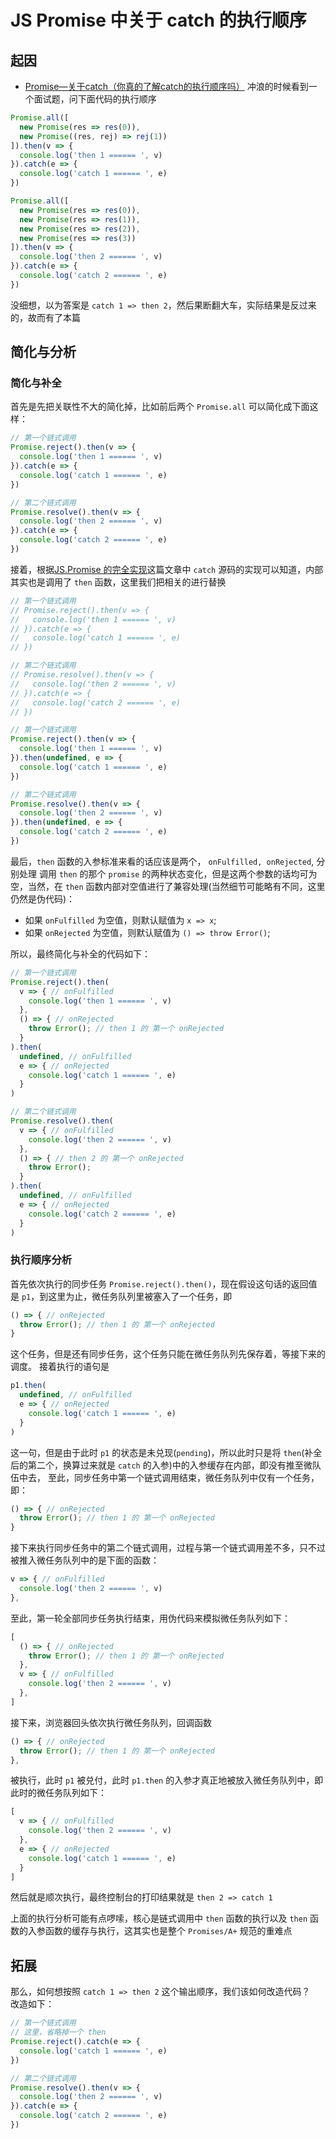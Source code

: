 # JS Promise 中关于 catch 的执行顺序

## 起因
* [Promise—关于catch（你真的了解catch的执行顺序吗）](https://zhuanlan.zhihu.com/p/575439996)
冲浪的时候看到一个面试题，问下面代码的执行顺序
```js
Promise.all([
  new Promise(res => res(0)), 
  new Promise((res, rej) => rej(1))
]).then(v => {
  console.log('then 1 ====== ', v)    
}).catch(e => {
  console.log('catch 1 ====== ', e)
})

Promise.all([
  new Promise(res => res(0)), 
  new Promise(res => res(1)),
  new Promise(res => res(2)), 
  new Promise(res => res(3))
]).then(v => {
  console.log('then 2 ====== ', v)    
}).catch(e => {
  console.log('catch 2 ====== ', e)
})
```
没细想，以为答案是 ```catch 1 => then 2```，然后果断翻大车，实际结果是反过来的，故而有了本篇

## 简化与分析

### 简化与补全
首先是先把关联性不大的简化掉，比如前后两个 ```Promise.all``` 可以简化成下面这样：
```js
// 第一个链式调用
Promise.reject().then(v => {
  console.log('then 1 ====== ', v)    
}).catch(e => {
  console.log('catch 1 ====== ', e)
})

// 第二个链式调用
Promise.resolve().then(v => {
  console.log('then 2 ====== ', v)    
}).catch(e => {
  console.log('catch 2 ====== ', e)
})
```

接着，根据[JS.Promise 的完全实现](./JS.Promise%20的完全实现.md)这篇文章中 ```catch``` 源码的实现可以知道，内部其实也是调用了 ```then``` 函数，这里我们把相关的进行替换
```js
// 第一个链式调用
// Promise.reject().then(v => {
//   console.log('then 1 ====== ', v)    
// }).catch(e => {
//   console.log('catch 1 ====== ', e)
// })

// 第二个链式调用
// Promise.resolve().then(v => {
//   console.log('then 2 ====== ', v)    
// }).catch(e => {
//   console.log('catch 2 ====== ', e)
// })

// 第一个链式调用
Promise.reject().then(v => {
  console.log('then 1 ====== ', v)    
}).then(undefined, e => {
  console.log('catch 1 ====== ', e)
})

// 第二个链式调用
Promise.resolve().then(v => {
  console.log('then 2 ====== ', v)    
}).then(undefined, e => {
  console.log('catch 2 ====== ', e)
})
```

最后，```then``` 函数的入参标准来看的话应该是两个， ```onFulfilled, onRejected```, 分别处理 调用 ```then``` 的那个 ```promise``` 的两种状态变化，但是这两个参数的话均可为空，当然，在 ```then``` 函数内部对空值进行了兼容处理(当然细节可能略有不同，这里仍然是伪代码)：
* 如果 ```onFulfilled``` 为空值，则默认赋值为 ```x => x```;
* 如果 ```onRejected``` 为空值，则默认赋值为 ```() => throw Error()```;

所以，最终简化与补全的代码如下：
```js
// 第一个链式调用
Promise.reject().then(
  v => { // onFulfilled
    console.log('then 1 ====== ', v)    
  },
  () => { // onRejected
    throw Error(); // then 1 的 第一个 onRejected
  }
).then(
  undefined, // onFulfilled
  e => { // onRejected
    console.log('catch 1 ====== ', e)
  }
)

// 第二个链式调用
Promise.resolve().then(
  v => { // onFulfilled
    console.log('then 2 ====== ', v)    
  },
  () => { // then 2 的 第一个 onRejected
    throw Error();
  }
).then(
  undefined, // onFulfilled
  e => { // onRejected
    console.log('catch 2 ====== ', e)
  }
)
```

### 执行顺序分析
首先依次执行的同步任务 ```Promise.reject().then()```，现在假设这句话的返回值是 ```p1```，到这里为止，微任务队列里被塞入了一个任务，即
```js
() => { // onRejected
  throw Error(); // then 1 的 第一个 onRejected
}
```
这个任务，但是还有同步任务，这个任务只能在微任务队列先保存着，等接下来的调度。
接着执行的语句是
```js
p1.then(
  undefined, // onFulfilled
  e => { // onRejected
    console.log('catch 1 ====== ', e)
  }
)
```
这一句，但是由于此时 ```p1``` 的状态是未兑现(```pending```)，所以此时只是将 ```then```(补全后的第二个，换算过来就是 ```catch``` 的入参)中的入参缓存在内部，即没有推至微队伍中去，
至此，同步任务中第一个链式调用结束，微任务队列中仅有一个任务，即：
```js
() => { // onRejected
  throw Error(); // then 1 的 第一个 onRejected
}
```

接下来执行同步任务中的第二个链式调用，过程与第一个链式调用差不多，只不过被推入微任务队列中的是下面的函数：
```js
v => { // onFulfilled
  console.log('then 2 ====== ', v)    
},
```

至此，第一轮全部同步任务执行结束，用伪代码来模拟微任务队列如下：
```js
[
  () => { // onRejected
    throw Error(); // then 1 的 第一个 onRejected
  },
  v => { // onFulfilled
    console.log('then 2 ====== ', v)    
  },
]
```

接下来，浏览器回头依次执行微任务队列，回调函数
```js
() => { // onRejected
  throw Error(); // then 1 的 第一个 onRejected
},
```
被执行，此时 ```p1``` 被兑付，此时 ```p1.then``` 的入参才真正地被放入微任务队列中，即此时的微任务队列如下：
```js
[
  v => { // onFulfilled
    console.log('then 2 ====== ', v)    
  },
  e => { // onRejected
    console.log('catch 1 ====== ', e)
  }
]
```
然后就是顺次执行，最终控制台的打印结果就是 ```then 2 => catch 1```  

上面的执行分析可能有点啰嗦，核心是链式调用中 ```then``` 函数的执行以及 ```then``` 函数的入参函数的缓存与执行，这其实也是整个 ```Promises/A+``` 规范的重难点

## 拓展
那么，如何想按照 ```catch 1 => then 2``` 这个输出顺序，我们该如何改造代码？  
改造如下：
```js
// 第一个链式调用
// 这里，省略掉一个 then
Promise.reject().catch(e => {
  console.log('catch 1 ====== ', e)
})

// 第二个链式调用
Promise.resolve().then(v => {
  console.log('then 2 ====== ', v)    
}).catch(e => {
  console.log('catch 2 ====== ', e)
})
```
